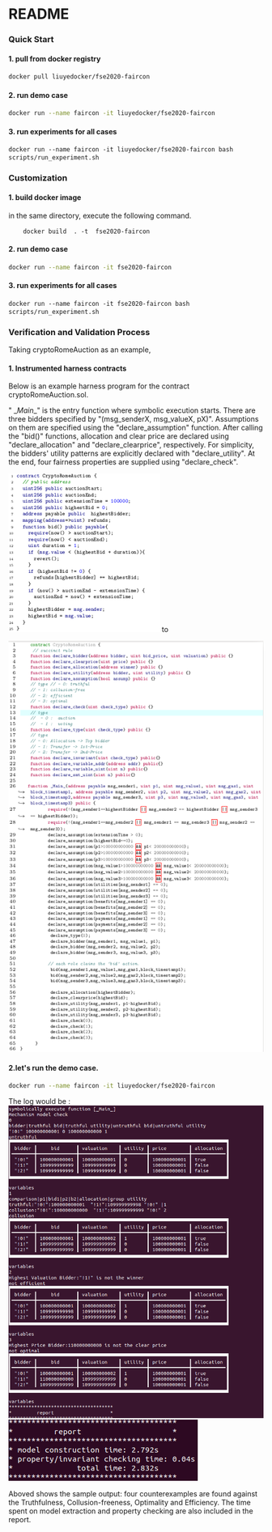 
# README

### Quick Start

#### 1. pull from docker registry

```bash
docker pull liuyedocker/fse2020-faircon
```

#### 2. run demo case

```bash
docker run --name faircon -it liuyedocker/fse2020-faircon
```

#### 3. run experiments for all cases

```
docker run --name faircon -it liuyedocker/fse2020-faircon bash scripts/run_experiment.sh
```

###  Customization

#### 1. build docker image

in the same directory, execute the following command.
```
    docker build  . -t  fse2020-faircon 
```

#### 2. run demo case

```bash
docker run --name faircon -it fse2020-faircon
```

#### 3. run experiments for all cases

```
docker run --name faircon -it fse2020-faircon bash scripts/run_experiment.sh
```

###  Verification and Validation Process

Taking cryptoRomeAuction as an example,  

#### 1. Instrumented harness contracts
Below is an example harness program for the contract cryptoRomeAuction.sol. 

" \__Main__" is  the entry function where symbolic execution starts. There are three bidders specified by "(msg_senderX, msg_valueX, pX)".  Assumptions on them are specified using the "declare_assumption" function. After calling the "bid()" functions,  allocation and clear price are declared using "declare_allocation" and "declare_clearprice", respectively. For simplicity, the bidders' utility patterns are explicitly declared with "declare_utility". At the end, four fairness properties are supplied using "declare_check".

![Drag Racing](CryptoAuction.PNG)
to

![Drag Racing](CryptoRomeInstrumented.png)

#### 2.let's run the demo case.
```bash
docker run --name faircon -it liuyedocker/fse2020-faircon
```
The log would be :
![Drag Racing](fullpropertychecking.png)
![Drag Racing](time.png)

Aboved shows the sample output: four counterexamples are found against the Truthfulness, Collusion-freeness, Optimality and Efficiency.  The time spent on model extraction and property checking are also included in the report.
